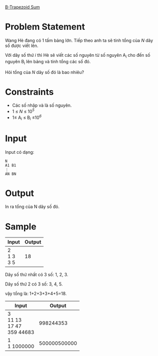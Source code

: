 [B-Trapezoid Sum](https://atcoder.jp/contests/abc181/tasks/abc181_b)
# Problem Statement
Wang Hè đang có 1 tấm bảng lớn. Tiếp theo anh ta sẽ tính tổng của *N* dãy số được viết lên.

Với dãy số thứ $i$ thì Hè sẽ viết các số nguyên từ số nguyên A<sub>i</sub> cho đến số nguyên B<sub>i</sub> lên bảng và tính tổng các số đó.

Hỏi tổng của *N* dãy số đó là bao nhiêu?

# Constraints
* Các số nhập và là số nguyên.
* 1 ≤ *N* ≤ 10<sup><i>5</i></sup>
* 1≤ A<sub><i>i</i></sub> ≤ B<sub><i>i</i></sub> ≤10<sup><i>6</i></sup>

# Input
Input có dạng:
```
N
A1 B1
⋮
AN BN
```
# Output
In ra tổng của N dãy số đó.

# Sample
|Input|Output|
|-|-|
|2<br/>1 3<br/>3 5|18|

Dãy số thứ nhất có 3 số: 1, 2, 3.

Dãy số thứ 2 có 3 số: 3, 4, 5.

vậy tổng là: 1+2+3+3+4+5=18.

|Input|Output|
|-|-|
|3<br/>11 13<br/>17 47<br/>359 44683|998244353|
|1<br/>1 1000000|500000500000|
